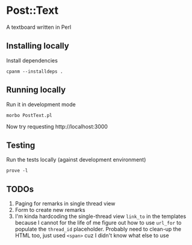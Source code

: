 # Post::Text

A textboard written in Perl

## Installing locally

Install dependencies

    cpanm --installdeps .

## Running locally

Run it in development mode

    morbo PostText.pl

Now try requesting http://localhost:3000

## Testing

Run the tests locally (against development environment)

    prove -l

## TODOs

1. Paging for remarks in single thread view
1. Form to create new remarks
1. I'm kinda hardcoding the single-thread view `link_to` in the
   templates because I cannot for the life of me figure out how to use
   `url_for` to populate the `thread_id` placeholder. Probably need to
   clean-up the HTML too, just used `<span>` cuz I didn't know what
   else to use
